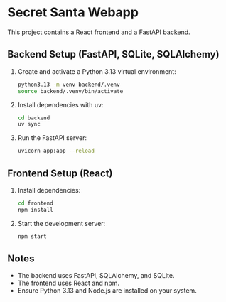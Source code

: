 # Secret Santa Webapp

This project contains a React frontend and a FastAPI backend.

## Backend Setup (FastAPI, SQLite, SQLAlchemy)

1. Create and activate a Python 3.13 virtual environment:
   ```sh
   python3.13 -m venv backend/.venv
   source backend/.venv/bin/activate
   ```
2. Install dependencies with uv:
   ```sh
   cd backend
   uv sync
   ```
3. Run the FastAPI server:
   ```sh
   uvicorn app:app --reload
   ```

## Frontend Setup (React)

1. Install dependencies:
   ```sh
   cd frontend
   npm install
   ```
2. Start the development server:
   ```sh
   npm start
   ```

## Notes
- The backend uses FastAPI, SQLAlchemy, and SQLite.
- The frontend uses React and npm.
- Ensure Python 3.13 and Node.js are installed on your system.

